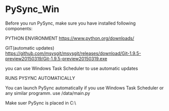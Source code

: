 # PySync_Win

Before you run PySync, make sure you have installed following components:

PYTHON ENVIRONMENT
https://www.python.org/downloads/


GIT(automatic updates)
https://github.com/msysgit/msysgit/releases/download/Git-1.9.5-preview20150319/Git-1.9.5-preview20150319.exe

you can use Windows Task Scheduler to use automatic updates

RUNS PYSYNC AUTOMATICALLY

You can launch PySync automatically if you use Windows Task Scheduler or any similar programm.
use /data/main.py

Make suer PySync is placed in C:\\




